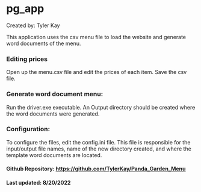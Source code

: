 # pg_app

Created by: Tyler Kay

This application uses the csv menu file to load the website and generate word documents of the menu.

### Editing prices

Open up the menu.csv file and edit the prices of each item. Save the csv file.

### Generate word document menu:

Run the driver.exe executable. An Output directory should be created where the word documents were generated.

### Configuration:

To configure the files, edit the config.ini file. This file is responsible for the input/output file names, name of the new directory created, and where the template word documents are located.

#### Github Repository: https://github.com/TylerKay/Panda_Garden_Menu

#### Last updated: 8/20/2022
